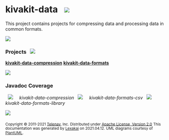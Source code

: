 # kivakit-data &nbsp;&nbsp;![](https://www.kivakit.org/images/gears-40.png)

This project contains projects for compressing data and processing data in common formats.

![](https://www.kivakit.org/images/horizontal-line.png)

[//]: # (start-user-text)



[//]: # (end-user-text)

### Projects &nbsp; ![](https://www.kivakit.org/images/gears-40.png)

[**kivakit-data-compression**](compression/README.md)
[**kivakit-data-formats**](formats/README.md)

![](https://www.kivakit.org/images/short-horizontal-line.png)

### Javadoc Coverage

&nbsp;  ![](https://www.kivakit.org/images/meter-70-12.png) &nbsp; &nbsp; *kivakit-data-compression*
&nbsp;  ![](https://www.kivakit.org/images/meter-100-12.png) &nbsp; &nbsp; *kivakit-data-formats-csv*
&nbsp;  ![](https://www.kivakit.org/images/meter-100-12.png) &nbsp; &nbsp; *kivakit-data-formats-library*

[//]: # (start-user-text)



[//]: # (end-user-text)

![](https://www.kivakit.org/images/horizontal-line.png)

<sub>Copyright &#169; 2011-2021 [Telenav](http://telenav.com), Inc. Distributed under [Apache License, Version 2.0](LICENSE)</sub>
<sub>This documentation was generated by [Lexakai](https://github.com/Telenav/lexakai) on 2021.04.12. UML diagrams courtesy
of [PlantUML](http://plantuml.com).</sub>
